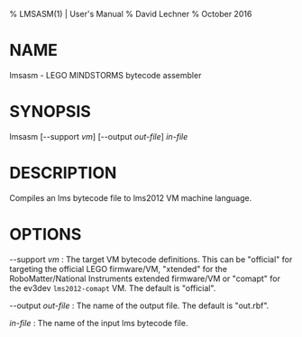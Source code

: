 % LMSASM(1) | User's Manual
% David Lechner
% October 2016

# NAME

lmsasm - LEGO MINDSTORMS bytecode assembler

# SYNOPSIS

lmsasm [--support *vm*] [--output *out-file*] *in-file*

# DESCRIPTION

Compiles an lms bytecode file to lms2012 VM machine language.

# OPTIONS

--support *vm*
: The target VM bytecode definitions. This can be "official" for targeting the
official LEGO firmware/VM, "xtended" for the RoboMatter/National Instruments
extended firmware/VM or "comapt" for the ev3dev `lms2012-comapt` VM. The default
is "official".

--output *out-file*
: The name of the output file. The default is "out.rbf".

*in-file*
: The name of the input lms bytecode file.
